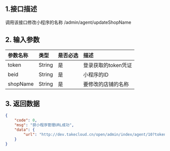 ## 1.接口描述

调用该接口修改小程序的名称 /admin/agent/updateShopName

 

## 2. 输入参数

| 参数名称 | 类型 | 是否必选 | 描述 |
| :--- | :--- | :--- | :--- |
| token | String | 是 | 登录获取的token凭证 |
| beid | String | 是 | 小程序的ID |
| shopName | String | 是 | 要修改的店铺的名称 |

## 3. 返回数据

```json
{
    "code": 0,
    "msg": "获小程序管理URL成功",
    "data": {
        "url": "http://dev.takecloud.cn/open/admin/index/agent/10?token=8326c703da5b2968f905995d510680ec&beid=906"
    }
}
```



